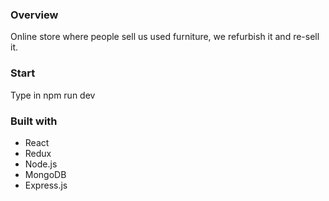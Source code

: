 ### Overview

Online store where people sell us used furniture, we refurbish it and re-sell it.

### Start

Type in npm run dev

### Built with

- React
- Redux
- Node.js
- MongoDB
- Express.js
